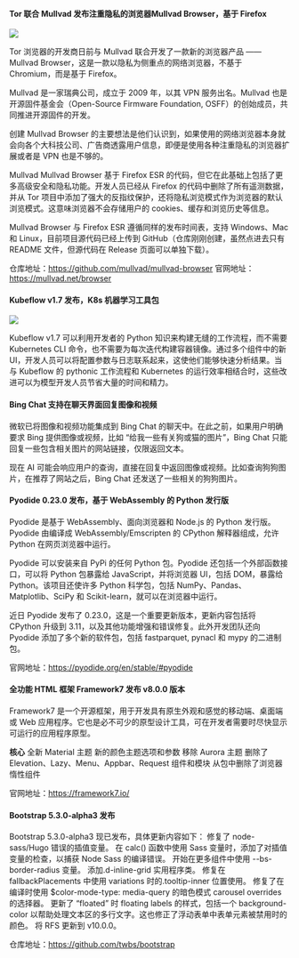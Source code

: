 #### Tor 联合 Mullvad 发布注重隐私的浏览器Mullvad Browser，基于 Firefox


![](https://img.wendingding.vip/wx/2023040401.png)

Tor 浏览器的开发商日前与 Mullvad 联合开发了一款新的浏览器产品 —— Mullvad Browser，这是一款以隐私为侧重点的网络浏览器，不基于 Chromium，而是基于 Firefox。


Mullvad 是一家瑞典公司，成立于 2009 年，以其 VPN 服务出名。Mullvad 也是开源固件基金会（Open-Source Firmware Foundation, OSFF）的创始成员，共同推进开源固件的开发。

创建 Mullvad Browser 的主要想法是他们认识到，如果使用的网络浏览器本身就会向各个大科技公司、广告商透露用户信息，即便是使用各种注重隐私的浏览器扩展或者是 VPN 也是不够的。

Mullvad Mullvad Browser 基于 Firefox ESR 的代码，但它在此基础上包括了更多高级安全和隐私功能。开发人员已经从 Firefox 的代码中删除了所有遥测数据，并从 Tor 项目中添加了强大的反指纹保护，还将隐私浏览模式作为浏览器的默认浏览模式。这意味浏览器不会存储用户的 cookies、缓存和浏览历史等信息。

Mullvad Browser 与 Firefox ESR 遵循同样的发布时间表，支持 Windows、Mac 和 Linux，目前项目源代码已经上传到 GitHub（仓库刚刚创建，虽然点进去只有 README 文件，但源代码在 Release 页面可以单独下载）。

仓库地址：https://github.com/mullvad/mullvad-browser
官网地址：https://mullvad.net/browser

#### Kubeflow v1.7 发布，K8s 机器学习工具包

![](https://img.wendingding.vip/wx/2023040402.png)

Kubeflow v1.7 可以利用开发者的 Python 知识来构建无缝的工作流程，而不需要 Kubernetes CLI 命令，也不需要为每次迭代构建容器镜像。通过多个组件中的新 UI，开发人员可以将配置参数与日志联系起来，这使他们能够快速分析结果。当与 Kubeflow 的 pythonic 工作流程和 Kubernetes 的运行效率相结合时，这些改进可以为模型开发人员节省大量的时间和精力。

#### Bing Chat 支持在聊天界面回复图像和视频

微软已将图像和视频功能集成到 Bing Chat 的聊天中。在此之前，如果用户明确要求 Bing 提供图像或视频，比如 “给我一些有关狗或猫的图片”，Bing Chat 只能回复一些包含相关图片的网站链接，仅限返回文本。

现在 AI 可能会响应用户的查询，直接在回复中返回图像或视频。比如查询狗狗图片，在推荐了网站之后，Bing Chat 还发送了一些相关的狗狗图片。

#### Pyodide 0.23.0 发布，基于 WebAssembly 的 Python 发行版

Pyodide 是基于 WebAssembly、面向浏览器和 Node.js 的 Python 发行版。Pyodide 由编译成 WebAssembly/Emscripten 的 CPython 解释器组成，允许 Python 在网页浏览器中运行。

Pyodide 可以安装来自 PyPi 的任何 Python 包。Pyodide 还包括一个外部函数接口，可以将 Python 包暴露给 JavaScript，并将浏览器 UI，包括 DOM，暴露给 Python。该项目还使许多 Python 科学包，包括 NumPy、Pandas、Matplotlib、SciPy 和 Scikit-learn，就可以在浏览器中运行。

近日 Pyodide 发布了 0.23.0，这是一个重要更新版本，更新内容包括将 CPython 升级到 3.11，以及其他功能增强和错误修复。此外开发团队还向 Pyodide 添加了多个新的软件包，包括 fastparquet, pynacl 和 mypy 的二进制包。

官网地址：https://pyodide.org/en/stable/#pyodide


#### 全功能 HTML 框架 Framework7 发布 v8.0.0 版本

Framework7 是一个开源框架，用于开发具有原生外观和感觉的移动端、桌面端或 Web 应用程序。它也是必不可少的原型设计工具，可在开发者需要时尽快显示可运行的应用程序原型。

**核心**
    全新 Material 主题
    新的颜色主题选项和参数
    移除 Aurora 主题
    删除了 Elevation、Lazy、Menu、Appbar、Request 组件和模块
    从包中删除了浏览器惰性组件

官网地址：https://framework7.io/


#### Bootstrap 5.3.0-alpha3 发布
Bootstrap 5.3.0-alpha3 现已发布，具体更新内容如下：
    修复了 node-sass/Hugo 错误的插值变量。
    在 calc() 函数中使用 Sass 变量时，添加了对插值变量的检查，以捕获 Node Sass 的编译错误。
    开始在更多组件中使用 --bs-border-radius 变量。
    添加.d-inline-grid 实用程序类。
    修复在 fallbackPlacements 中使用 variations 时的.tooltip-inner 位置使用。
    修复了在编译时使用 $color-mode-type: media-query 的暗色模式 carousel overrides 的选择器。
    更新了 “floated” 时 floating labels 的样式，包括一个 background-color 以帮助处理文本区的多行文字。这也修正了浮动表单中表单元素被禁用时的颜色。
    将 RFS 更新到 v10.0.0。

仓库地址：https://github.com/twbs/bootstrap

